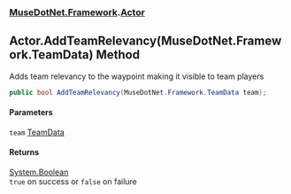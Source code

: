 ### [MuseDotNet.Framework](./MuseDotNet-Framework.md 'MuseDotNet.Framework').[Actor](./Actor.md 'MuseDotNet.Framework.Actor')
## Actor.AddTeamRelevancy(MuseDotNet.Framework.TeamData) Method
Adds team relevancy to the waypoint making it visible to team players  
```csharp
public bool AddTeamRelevancy(MuseDotNet.Framework.TeamData team);
```
#### Parameters
<a name='MuseDotNet-Framework-Actor-AddTeamRelevancy(MuseDotNet-Framework-TeamData)-team'></a>
`team` [TeamData](./TeamData.md 'MuseDotNet.Framework.TeamData')  
  
#### Returns
[System.Boolean](https://docs.microsoft.com/en-us/dotnet/api/System.Boolean 'System.Boolean')  
`true` on success or `false` on failure  
